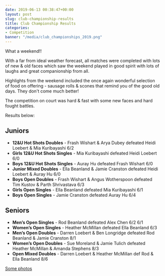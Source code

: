 ```yaml
---
date: 2019-06-13 00:38:47+00:00
layout: post
slug: club-championship-results
title: Club Championship Results
categories:
- Competition
banner: "/media/club_championships_2019.png"
---
```


What a weekend!!  

With a far from ideal weather forecast, all matches were completed with lots of new & old faces which saw the weekend played in good spirit with lots of laughs and great companionship from all.  

Highlights from the weekend included the once again wonderful selection of food on offering - sausage rolls & scones that remind you of the good old days. They don't come much better!  

The competition on court was hard & fast with some new faces and hard fought battles.  

Results below:

## Juniors

  * **12&U Hot Shots Doubles** - Frash Wishart & Arya Dubey defeated Heidi Loebert & Mia Kuribayashi 6/2
  * **Girls 12&U Hot Shots Singles** - Mia Kuribayashi defeated Heidi Loebert 6/0
  * **Boys 12&U Hot Shots Singles** - Auray Hu defeated Frash Wishart 6/0
  * **Junior Mixed Doubles** - Ella Beanland & Jamie Cranston defeated Heidi Loebert & Auray Hu 6/0
  * **Boys Open Doubles** - Frash Wishart & Angus Wotherspoon defeated Tim Kustov & Parth Shrivastava 6/3
  * **Girls Open Singles** - Ella Beanland defeated Mia Kuribayashi 6/1
  * **Boys Open Singles** - Jamie Cranston defeated Auray Hu 6/4

## Seniors

  * **Men’s Open Singles** - Rod Beanland defeated Alex Chen 6/2 6/1
  * **Women’s Open Singles** - Heather McMillan defeated Ella Beanland 6/3
  * **Men’s Open Doubles** - Darren Loebert & Ben Longridge defeated Rod Beanland & Jamie Cranston 8/1
  * **Women’s Open Doubles** - Sue Moreland & Jamie Tulich defeated Heather McMillan & Amanda Stephens 8/3
  * **Open Mixed Doubles** - Darren Loebert & Heather McMillan def Rod & Ella Beanland 8/6


[Some photos](/media/HEPTC-2019-club-championships.pdf)



